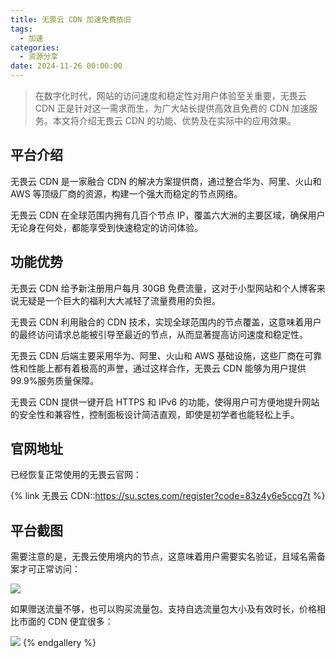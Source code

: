 ```yaml
---
title: 无畏云 CDN 加速免费依旧
tags:
  - 加速
categories:
  - 资源分享
date: 2024-11-26 00:00:00
---
```


> 在数字化时代，网站的访问速度和稳定性对用户体验至关重要，无畏云 CDN 正是针对这一需求而生，为广大站长提供高效且免费的 CDN 加速服务。本文将介绍无畏云 CDN 的功能、优势及在实际中的应用效果。

<!-- more -->

## 平台介绍

无畏云 CDN 是一家融合 CDN 的解决方案提供商，通过整合华为、阿里、火山和 AWS 等顶级厂商的资源，构建一个强大而稳定的节点网络。

无畏云 CDN 在全球范围内拥有几百个节点 IP，覆盖六大洲的主要区域，确保用户无论身在何处，都能享受到快速稳定的访问体验。

## 功能优势

无畏云 CDN 给予新注册用户每月 30GB 免费流量，这对于小型网站和个人博客来说无疑是一个巨大的福利大大减轻了流量费用的负担。

无畏云 CDN 利用融合的 CDN 技术，实现全球范围内的节点覆盖，这意味着用户的最终访问请求总能被引导至最近的节点，从而显著提高访问速度和稳定性。

无畏云 CDN 后端主要采用华为、阿里、火山和 AWS 基础设施，这些厂商在可靠性和性能上都有着极高的声誉，通过这样合作，无畏云 CDN 能够为用户提供 99.9%服务质量保障。

无畏云 CDN 提供一键开启 HTTPS 和 IPv6 的功能，使得用户可方便地提升网站的安全性和兼容性，控制面板设计简洁直观，即使是初学者也能轻松上手。

## 官网地址

已经恢复正常使用的无畏云官网：

{% link 无畏云 CDN::https://su.sctes.com/register?code=83z4y6e5ccg7t %}

## 平台截图

需要注意的是，无畏云使用境内的节点，这意味着用户需要实名验证，且域名需备案才可正常访问：

![](https://cdn.dusays.com/2024/11/772-1.jpg)

如果赠送流量不够，也可以购买流量包。支持自选流量包大小及有效时长，价格相比市面的 CDN 便宜很多：

![](https://cdn.dusays.com/2024/11/772-2.jpg)
{% endgallery %}